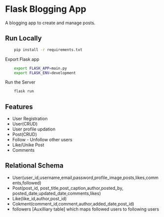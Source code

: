 
# Flask Blogging App
A blogging app to create and manage posts.


## Run Locally

```bash
    pip install -r requirements.txt
```

Export Flask app 

```bash
    export FLASK_APP=main.py
    export FLASK_ENV=development

```

Run the Server
```bash
    flask run
```


## Features

- User Registration
- User(CRUD)
- User profile updation
- Post(CRUD)
- Follow - Unfollow other users
- Like/Unike Post
- Comments


## Relational Schema
- User(user_id,username,email,password,profile_image,posts,likes,comments,followed)
- Post(post_id, post_title,post_caption,author,posted_by, posted_date,updated_date,comments,likes)
- Like(like_id,author,post_id)
- Cokment(comment_id,comment,author,added_date,post_id)
- followers [Auxilliary table]  which maps followed users to following users
